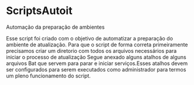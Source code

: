 # ScriptsAutoit
Automação da preparação de ambientes

Esse script foi criado com o objetivo de automatizar a preparação do ambiente de atualização.
Para que o script de forma correta primeiramente precisamos criar um diretorio com todos os arquivos necessários para iniciar o processo de atualização
Segue anexado alguns atalhos de alguns arquivos Bat que servem para parar e iniciar serviços.Esses atalhos devem ser configurados para serem executados como administrador para termos 
um pleno funcionamento do script.
